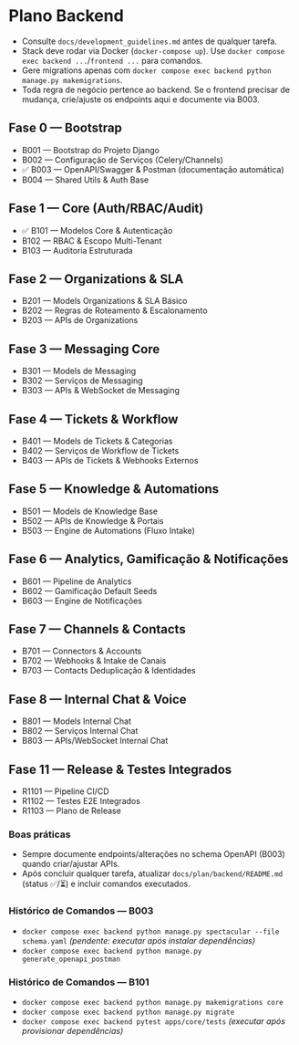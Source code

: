 # Plano Backend

- Consulte `docs/development_guidelines.md` antes de qualquer tarefa.
- Stack deve rodar via Docker (`docker-compose up`). Use `docker compose exec backend ...`/`frontend ...` para comandos.
- Gere migrations apenas com `docker compose exec backend python manage.py makemigrations`.
- Toda regra de negócio pertence ao backend. Se o frontend precisar de mudança, crie/ajuste os endpoints aqui e documente via B003.

## Fase 0 — Bootstrap
- B001 — Bootstrap do Projeto Django
- B002 — Configuração de Serviços (Celery/Channels)
- ✅ B003 — OpenAPI/Swagger & Postman (documentação automática)
- B004 — Shared Utils & Auth Base

## Fase 1 — Core (Auth/RBAC/Audit)
- ✅ B101 — Modelos Core & Autenticação
- B102 — RBAC & Escopo Multi-Tenant
- B103 — Auditoria Estruturada

## Fase 2 — Organizations & SLA
- B201 — Models Organizations & SLA Básico
- B202 — Regras de Roteamento & Escalonamento
- B203 — APIs de Organizations

## Fase 3 — Messaging Core
- B301 — Models de Messaging
- B302 — Serviços de Messaging
- B303 — APIs & WebSocket de Messaging

## Fase 4 — Tickets & Workflow
- B401 — Models de Tickets & Categorias
- B402 — Serviços de Workflow de Tickets
- B403 — APIs de Tickets & Webhooks Externos

## Fase 5 — Knowledge & Automations
- B501 — Models de Knowledge Base
- B502 — APIs de Knowledge & Portais
- B503 — Engine de Automations (Fluxo Intake)

## Fase 6 — Analytics, Gamificação & Notificações
- B601 — Pipeline de Analytics
- B602 — Gamificação Default Seeds
- B603 — Engine de Notificações

## Fase 7 — Channels & Contacts
- B701 — Connectors & Accounts
- B702 — Webhooks & Intake de Canais
- B703 — Contacts Deduplicação & Identidades

## Fase 8 — Internal Chat & Voice
- B801 — Models Internal Chat
- B802 — Serviços Internal Chat
- B803 — APIs/WebSocket Internal Chat

## Fase 11 — Release & Testes Integrados
- R1101 — Pipeline CI/CD
- R1102 — Testes E2E Integrados
- R1103 — Plano de Release

### Boas práticas
- Sempre documente endpoints/alterações no schema OpenAPI (B003) quando criar/ajustar APIs.
- Após concluir qualquer tarefa, atualizar `docs/plan/backend/README.md` (status ✅/⏳) e incluir comandos executados.

### Histórico de Comandos — B003
- `docker compose exec backend python manage.py spectacular --file schema.yaml` _(pendente: executar após instalar dependências)_
- `docker compose exec backend python manage.py generate_openapi_postman`

### Histórico de Comandos — B101
- `docker compose exec backend python manage.py makemigrations core`
- `docker compose exec backend python manage.py migrate`
- `docker compose exec backend pytest apps/core/tests` _(executar após provisionar dependências)_
